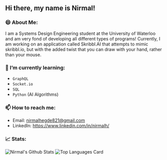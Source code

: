 ## Hi there, my name is Nirmal!

### 😄 About Me:
I am a Systems Design Engineering student at the University of Waterloo and am very fond of developing all different types of programs! Currently, I am working on an application called Skribbl.AI that attempts to mimic skribbl.io, but with the added twist that you can draw with your hand, rather than your mouse.

### 🌱 I’m currently learning:
- ``GraphQL``
- ``Socket.io``
- ``SQL``
- ``Python`` (AI Algorithms)

### 📫 How to reach me:
- Email: nirmalhegde821@gmail.com
- LinkedIn: https://www.linkedin.com/in/nirmalh/

### 📈 Stats:
![Nirmal's Github Stats](https://github-readme-stats.vercel.app/api?username=nirmalhegde)
![Top Languages Card](https://github-readme-stats.vercel.app/api/top-langs/?username=NirmalHegde&layout=compact)
